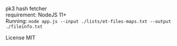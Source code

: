 pk3 hash fetcher  
requirement: NodeJS 11+  
Running: `node app.js --input ./lists/et-files-maps.txt --output ./fileinfo.txt`  

License MIT
